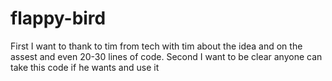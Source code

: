 # flappy-bird
First I want to thank to tim from tech with tim about the idea and on the assest and even 20-30 lines of code.
Second I want to be clear anyone can take this code if he wants and use it
